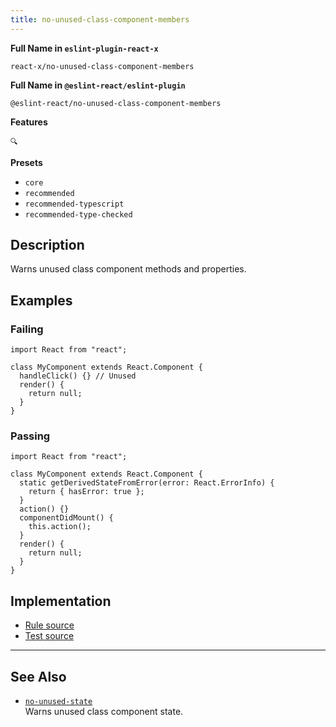 ```yaml
---
title: no-unused-class-component-members
---
```


**Full Name in `eslint-plugin-react-x`**

```plain copy
react-x/no-unused-class-component-members
```

**Full Name in `@eslint-react/eslint-plugin`**

```plain copy
@eslint-react/no-unused-class-component-members
```

**Features**

`🔍`

**Presets**

- `core`
- `recommended`
- `recommended-typescript`
- `recommended-type-checked`

## Description

Warns unused class component methods and properties.

## Examples

### Failing

```tsx
import React from "react";

class MyComponent extends React.Component {
  handleClick() {} // Unused
  render() {
    return null;
  }
}
```

### Passing

```tsx
import React from "react";

class MyComponent extends React.Component {
  static getDerivedStateFromError(error: React.ErrorInfo) {
    return { hasError: true };
  }
  action() {}
  componentDidMount() {
    this.action();
  }
  render() {
    return null;
  }
}
```

## Implementation

- [Rule source](https://github.com/Rel1cx/eslint-react/tree/main/packages/plugins/eslint-plugin-react-x/src/rules/no-unused-class-component-members.ts)
- [Test source](https://github.com/Rel1cx/eslint-react/tree/main/packages/plugins/eslint-plugin-react-x/src/rules/no-unused-class-component-members.spec.ts)

---

## See Also

- [`no-unused-state`](./no-unused-state)\
  Warns unused class component state.
